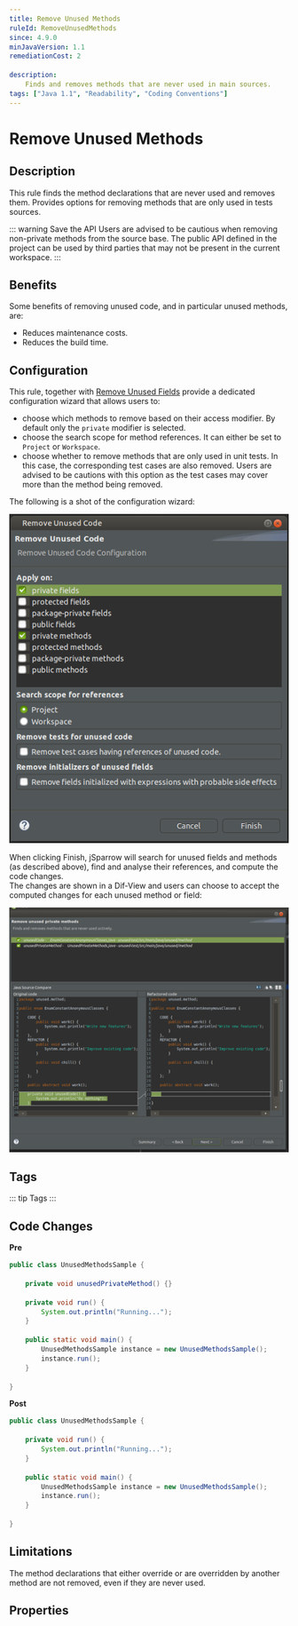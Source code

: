 ```yaml
---
title: Remove Unused Methods
ruleId: RemoveUnusedMethods
since: 4.9.0
minJavaVersion: 1.1
remediationCost: 2

description:
    Finds and removes methods that are never used in main sources.
tags: ["Java 1.1", "Readability", "Coding Conventions"]
---
```


# Remove Unused Methods

## Description

This rule finds the method declarations that are never used and removes them. 
Provides options for removing methods that are only used in tests sources. 

::: warning Save the API
Users are advised to be cautious when removing non-private methods from the source base. 
The public API defined in the project can be used by third parties that may not be present in the current workspace. 
:::

## Benefits

Some benefits of removing unused code, and in particular unused methods, are:
* Reduces maintenance costs.
* Reduces the build time.


## Configuration

This rule, together with [Remove Unused Fields](remove-unused-fields.html) provide a dedicated configuration wizard that allows users to:
* choose which methods to remove based on their access modifier. By default only the `private` modifier is selected.
* choose the search scope for method references. It can either be set to `Project` or `Workspace`.
* choose whether to remove methods that are only used in unit tests. In this case, the corresponding test cases are also removed. 
Users are advised to be cautions with this option as the test cases may cover more than the method being removed.

The following is a shot of the configuration wizard:

[ ![Remove unused code wizard](/img/eclipse/remove_unused_code_wizard_002.png) ](/img/eclipse/remove_unused_code_wizard_002.png)

When clicking Finish, jSparrow will search for unused fields and methods (as described above), find and analyse their references, and compute the code changes.  
The changes are shown in a Dif-View and users can choose to accept the computed changes for each unused method or field:

[ ![Remove unused code preview wizard](/img/eclipse/remove_unused_methods_preview_wizard.png) ](/img/eclipse/remove_unused_methods_preview_wizard.png)


## Tags

::: tip Tags
<TagLinks />
:::

## Code Changes

__Pre__
```java
public class UnusedMethodsSample {

	private void unusedPrivateMethod() {}

	private void run() {
		System.out.println("Running...");
	}

	public static void main() {
		UnusedMethodsSample instance = new UnusedMethodsSample();
		instance.run();
	}

}
```

__Post__
```java
public class UnusedMethodsSample {

	private void run() {
		System.out.println("Running...");
	}

	public static void main() {
		UnusedMethodsSample instance = new UnusedMethodsSample();
		instance.run();
	}

}
```

## Limitations

The method declarations that either override or are overridden by another method are not removed, even if they are never used. 

<VersionNotice />

## Properties

<RuleProperties />
